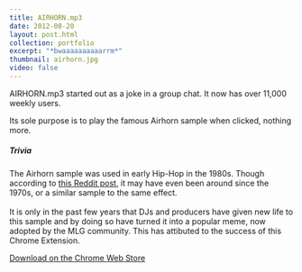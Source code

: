 ```yaml
---
title: AIRHORN.mp3
date: 2012-08-20
layout: post.html
collection: portfolio
excerpt: "*bwaaaaaaaaaarrm*"
thumbnail: airhorn.jpg
video: false
---
```


<p>
	AIRHORN.mp3 started out as a joke in a group chat. It now has over 11,000 weekly users.
</p>
<p>
	Its sole purpose is to play the famous Airhorn sample when clicked, nothing more.
</p>
<h5>Trivia</h5>
<p>
	The Airhorn sample was used in early Hip-Hop in the 1980s. Though according to <a href="https://www.reddit.com/r/OutOfTheLoop/comments/2xefeg/where_did_this_airhorn_sound_start/" target="_blank">this Reddit post</a>, it may have even been around since the 1970s, or a similar sample to the same effect.<br>
	<br>
	It is only in the past few years that DJs and producers have given new life to this sample and by doing so have turned it into a popular meme, now adopted by the MLG community. This has attibuted to the success of this Chrome Extension.
</p>

<a class="pure-button" href="https://chrome.google.com/webstore/detail/airhornmp3/bmidnjonannmihjafhpopmhpinbhiaeo" target="_blank">
	<i class="fa fa-chrome fa-lg"></i>
	Download on the Chrome Web Store
</a>